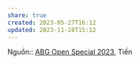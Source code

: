 ```yaml
---
share: true
created: 2023-05-27T16:12
updated: 2023-11-28T15:12
---
```

Nguồn:: [ABG Open Special 2023](../%CE%9E%20Ngu%E1%BB%93n/Kinh%20t%E1%BA%BF%20h%E1%BB%8Dc/ABG%20Open%20Special%202023.md), Tiến
